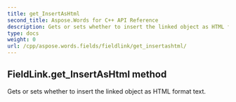```yaml
---
title: get_InsertAsHtml
second_title: Aspose.Words for C++ API Reference
description: Gets or sets whether to insert the linked object as HTML format text. 
type: docs
weight: 0
url: /cpp/aspose.words.fields/fieldlink/get_insertashtml/
---
```

## FieldLink.get_InsertAsHtml method


Gets or sets whether to insert the linked object as HTML format text.

